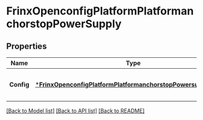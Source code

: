 # FrinxOpenconfigPlatformPlatformanchorstopPowerSupply

## Properties
Name | Type | Description | Notes
------------ | ------------- | ------------- | -------------
**Config** | [***FrinxOpenconfigPlatformPlatformanchorstopPowersupplyConfig**](frinx.openconfig.platform.platformanchorstop.powersupply.Config.md) | Optional[Configuration data for power supply components] REF:Optional.empty | [optional] [default to null]

[[Back to Model list]](../README.md#documentation-for-models) [[Back to API list]](../README.md#documentation-for-api-endpoints) [[Back to README]](../README.md)


